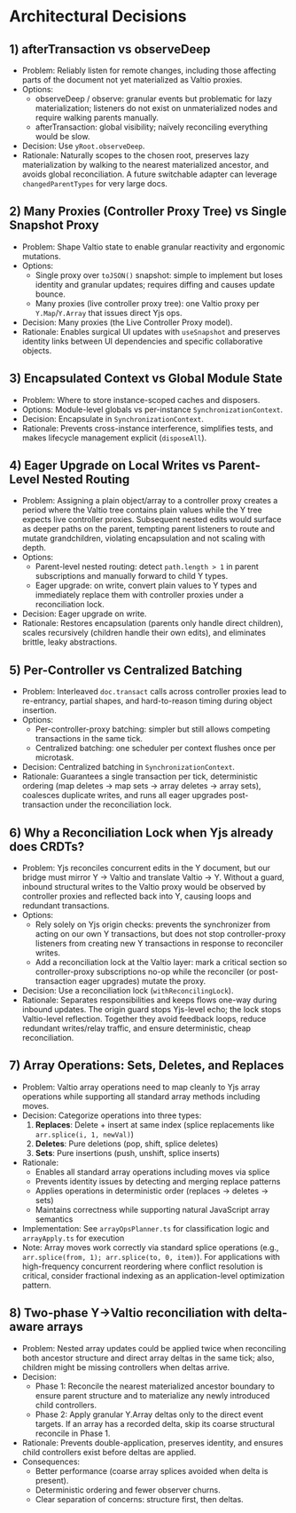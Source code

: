 # Architectural Decisions

## 1) afterTransaction vs observeDeep

- Problem: Reliably listen for remote changes, including those affecting parts of the document not yet materialized as Valtio proxies.
- Options:
  - observeDeep / observe: granular events but problematic for lazy materialization; listeners do not exist on unmaterialized nodes and require walking parents manually.
  - afterTransaction: global visibility; naïvely reconciling everything would be slow.
- Decision: Use `yRoot.observeDeep`.
- Rationale: Naturally scopes to the chosen root, preserves lazy materialization by walking to the nearest materialized ancestor, and avoids global reconciliation. A future switchable adapter can leverage `changedParentTypes` for very large docs.

## 2) Many Proxies (Controller Proxy Tree) vs Single Snapshot Proxy

- Problem: Shape Valtio state to enable granular reactivity and ergonomic mutations.
- Options:
  - Single proxy over `toJSON()` snapshot: simple to implement but loses identity and granular updates; requires diffing and causes update bounce.
  - Many proxies (live controller proxy tree): one Valtio proxy per `Y.Map`/`Y.Array` that issues direct Yjs ops.
- Decision: Many proxies (the Live Controller Proxy model).
- Rationale: Enables surgical UI updates with `useSnapshot` and preserves identity links between UI dependencies and specific collaborative objects.

## 3) Encapsulated Context vs Global Module State

- Problem: Where to store instance-scoped caches and disposers.
- Options: Module-level globals vs per-instance `SynchronizationContext`.
- Decision: Encapsulate in `SynchronizationContext`.
- Rationale: Prevents cross-instance interference, simplifies tests, and makes lifecycle management explicit (`disposeAll`).

## 4) Eager Upgrade on Local Writes vs Parent-Level Nested Routing

- Problem: Assigning a plain object/array to a controller proxy creates a period where the Valtio tree contains plain values while the Y tree expects live controller proxies. Subsequent nested edits would surface as deeper paths on the parent, tempting parent listeners to route and mutate grandchildren, violating encapsulation and not scaling with depth.
- Options:
  - Parent-level nested routing: detect `path.length > 1` in parent subscriptions and manually forward to child Y types.
  - Eager upgrade: on write, convert plain values to Y types and immediately replace them with controller proxies under a reconciliation lock.
- Decision: Eager upgrade on write.
- Rationale: Restores encapsulation (parents only handle direct children), scales recursively (children handle their own edits), and eliminates brittle, leaky abstractions.

## 5) Per-Controller vs Centralized Batching

- Problem: Interleaved `doc.transact` calls across controller proxies lead to re-entrancy, partial shapes, and hard-to-reason timing during object insertion.
- Options:
  - Per-controller-proxy batching: simpler but still allows competing transactions in the same tick.
  - Centralized batching: one scheduler per context flushes once per microtask.
- Decision: Centralized batching in `SynchronizationContext`.
- Rationale: Guarantees a single transaction per tick, deterministic ordering (map deletes → map sets → array deletes → array sets), coalesces duplicate writes, and runs all eager upgrades post-transaction under the reconciliation lock.

## 6) Why a Reconciliation Lock when Yjs already does CRDTs?

- Problem: Yjs reconciles concurrent edits in the Y document, but our bridge must mirror Y → Valtio and translate Valtio → Y. Without a guard, inbound structural writes to the Valtio proxy would be observed by controller proxies and reflected back into Y, causing loops and redundant transactions.
- Options:
  - Rely solely on Yjs origin checks: prevents the synchronizer from acting on our own Y transactions, but does not stop controller-proxy listeners from creating new Y transactions in response to reconciler writes.
  - Add a reconciliation lock at the Valtio layer: mark a critical section so controller-proxy subscriptions no-op while the reconciler (or post-transaction eager upgrades) mutate the proxy.
- Decision: Use a reconciliation lock (`withReconcilingLock`).
- Rationale: Separates responsibilities and keeps flows one-way during inbound updates. The origin guard stops Yjs-level echo; the lock stops Valtio-level reflection. Together they avoid feedback loops, reduce redundant writes/relay traffic, and ensure deterministic, cheap reconciliation.

## 7) Array Operations: Sets, Deletes, and Replaces

- Problem: Valtio array operations need to map cleanly to Yjs array operations while supporting all standard array methods including moves.
- Decision: Categorize operations into three types:
  1. **Replaces**: Delete + insert at same index (splice replacements like `arr.splice(i, 1, newVal)`)
  2. **Deletes**: Pure deletions (pop, shift, splice deletes)
  3. **Sets**: Pure insertions (push, unshift, splice inserts)
- Rationale: 
  - Enables all standard array operations including moves via splice
  - Prevents identity issues by detecting and merging replace patterns
  - Applies operations in deterministic order (replaces → deletes → sets)
  - Maintains correctness while supporting natural JavaScript array semantics
- Implementation: See `arrayOpsPlanner.ts` for classification logic and `arrayApply.ts` for execution
- Note: Array moves work correctly via standard splice operations (e.g., `arr.splice(from, 1); arr.splice(to, 0, item)`). For applications with high-frequency concurrent reordering where conflict resolution is critical, consider fractional indexing as an application-level optimization pattern.

## 8) Two-phase Y→Valtio reconciliation with delta-aware arrays

- Problem: Nested array updates could be applied twice when reconciling both ancestor structure and direct array deltas in the same tick; also, children might be missing controllers when deltas arrive.
- Decision:
  - Phase 1: Reconcile the nearest materialized ancestor boundary to ensure parent structure and to materialize any newly introduced child controllers.
  - Phase 2: Apply granular Y.Array deltas only to the direct event targets. If an array has a recorded delta, skip its coarse structural reconcile in Phase 1.
- Rationale: Prevents double-application, preserves identity, and ensures child controllers exist before deltas are applied.
- Consequences:
  - Better performance (coarse array splices avoided when delta is present).
  - Deterministic ordering and fewer observer churns.
  - Clear separation of concerns: structure first, then deltas.
